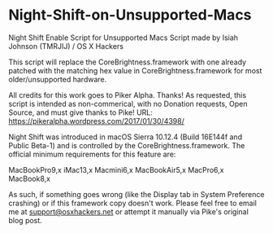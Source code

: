 # Night-Shift-on-Unsupported-Macs

Night Shift Enable Script for Unsupported Macs
Script made by Isiah Johnson (TMRJIJ) / OS X Hackers

This script will replace the CoreBrightness.framework with one already patched with the matching hex value in CoreBrightness.framework for most older/unsupported hardware.

All credits for this work goes to Piker Alpha. Thanks!
As requested, this script is intended as non-commerical, with no Donation requests, Open Source, and must give thanks to Pike!
URL: https://pikeralpha.wordpress.com/2017/01/30/4398/

Night Shift was introduced in macOS Sierra 10.12.4 (Build 16E144f and Public Beta-1) and is controlled by the CoreBrightness.framework. The official minimum requirements for this feature are: 

MacBookPro9,x
iMac13,x
Macmini6,x
MacBookAir5,x
MacPro6,x
MacBook8,x

As such, if something goes wrong (like the Display tab in System Preference crashing) or if this framework copy doesn't work. Please feel free to email me at support@osxhackers.net or attempt it manually via Pike's original blog post.

